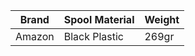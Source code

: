 | Brand | Spool Material | Weight |
| -------- | --------- | -------- |
| Amazon | Black Plastic | 269gr |

